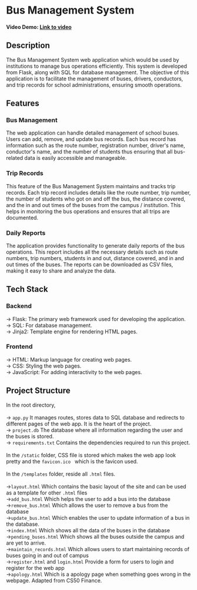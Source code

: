 # Bus Management System
#### Video Demo:  [Link to video](https://youtu.be/4azjykUFrLc)
## Description
The Bus Management System web application which would be used by institutions to manage bus operations efficiently. This system is developed from Flask, along with SQL for database management. The objective of this application is to facilitate the management of buses, drivers, conductors, and trip records for school administrations, ensuring smooth operations.

## Features

### Bus Management
The web application can handle detailed management of school buses. Users can add, remove, and update bus records. Each bus record has information such as the route number, registration number, driver's name, conductor's name, and the number of students thus ensuring that all bus-related data is easily accessible and manageable.

### Trip Records
This feature of the Bus Management System maintains and tracks trip records. Each trip record includes details like the route number, trip number, the number of students who got on and off the bus, the distance covered, and the in and out times of the buses from the campus / institution. This helps in monitoring the bus operations and ensures that all trips are documented.

### Daily Reports
The application provides functionality to generate daily reports of the bus operations. This report includes all the necessary details such as route numbers, trip numbers, students in and out, distance covered, and in and out times of the buses. The reports can be downloaded as CSV files, making it easy to share and analyze the data.

## Tech Stack
### Backend
-> Flask: The primary web framework used for developing the application.
<br>
-> SQL: For database management.
<br>
-> Jinja2: Template engine for rendering HTML pages.

### Frontend
-> HTML: Markup language for creating web pages.
<br>
-> CSS: Styling the web pages.
<br>
-> JavaScript: For adding interactivity to the web pages.

## Project Structure
In the root directory, 
<br>
<br>
-> `app.py` It manages routes, stores data to SQL database and redirects to different pages of the web app. It is the heart of the project.
<br>
-> `project.db` The database where all information regarding the user and the buses is stored.
<br>
-> `requirements.txt` Contains the dependencies required to run this project.
<br>
<br>
In the `/static` folder, CSS file is stored which makes the web app look pretty and the `favicon.ico ` which is the favicon used.
<br>
<br>
In the `/templates` folder, reside all `.html` files.
<br>
<br>
->`layout.html` Which contains the basic layout of the site and can be used as a template for other `.html` files
<br>
->`add_bus.html` Which helps the user to add a bus into the database
<br>
->`remove_bus.html` Which allows the user to remove a bus from the database
<br>
->`update_bus.html` Which enables the user to update information of a bus in the database.
<br>
->`index.html` Which shows all the data of the buses in the database
<br>
->`pending_buses.html` Which shows all the buses outside the campus and are yet to arrive.
<br>
->`maintain_records.html` Which allows users to start maintaining records of buses going in and out of campus
<br>
->`register.html` and `login.html` Provide a form for users to login and register for the web app
<br>
->`apology.html` Which is a apology page when something goes wrong in the webpage. Adapted from CS50 Finance.
